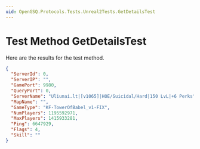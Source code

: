 ```yaml
---
uid: OpenGSQ.Protocols.Tests.Unreal2Tests.GetDetailsTest
---
```


# Test Method GetDetailsTest

Here are the results for the test method.

```json
{
  "ServerId": 0,
  "ServerIP": "",
  "GamePort": 9980,
  "QueryPort": 0,
  "ServerName": "Uliunai.lt|[v1065]|HOE/Suicidal/Hard|150 LvL|+6 Perks",
  "MapName": "",
  "GameType": "KF-TowerOfBabel_v1-FIX",
  "NumPlayers": 1195592971,
  "MaxPlayers": 1415933281,
  "Ping": 6647929,
  "Flags": 4,
  "Skill": ""
}
```
